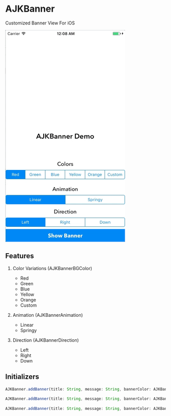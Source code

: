 # AJKBanner
Customized Banner View For iOS

![alt text](https://github.com/assadjaved/AJKBanner/blob/master/AJKBannerDemo.gif)

## Features

1. Color Variations (AJKBannerBGColor)
    * Red
    * Green
    * Blue
    * Yellow
    * Orange
    * Custom

2. Animation (AJKBannerAnimation)
    * Linear
    * Springy

3. Direction (AJKBannerDirection)
    * Left
    * Right
    * Down

## Initializers

```javascript
AJKBanner.addBanner(title: String, message: String, bannerColor: AJKBannerBGColor)
```

```javascript
AJKBanner.addBanner(title: String, message: String, bannerColor: AJKBannerBGColor, direction: AJKBannerDirection)
```

```javascript
AJKBanner.addBanner(title: String, message: String, bannerColor: AJKBannerBGColor, direction: AJKBannerDirection, animation: AJKBannerAnimation)
```

